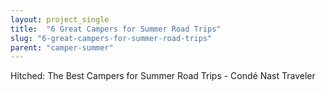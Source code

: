```yaml
---
layout: project_single
title:  "6 Great Campers for Summer Road Trips"
slug: "6-great-campers-for-summer-road-trips"
parent: "camper-summer"
---
```

Hitched: The Best Campers for Summer Road Trips - Condé Nast Traveler
